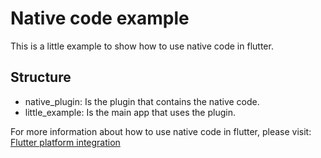 # Native code example

This is a little example to show how to use native code in flutter.

## Structure
- native_plugin: Is the plugin that contains the native code.
- little_example: Is the main app that uses the plugin.

For more information about how to use native code in flutter, please visit:
[Flutter platform integration](https://docs.flutter.dev/development/platform-integration/c-interop)